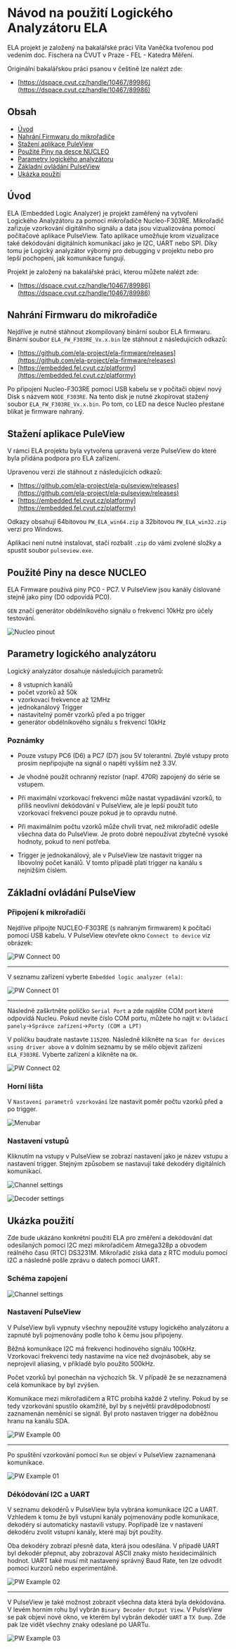 # Návod na použití Logického Analyzátoru ELA

ELA projekt je založený na bakalářské práci Víta Vaněčka tvořenou pod vedením doc. Fischera na ČVUT v Praze - FEL - Katedra Měření.

Originální bakalářskou práci psanou v češtině lze nalézt zde:
 - [https://dspace.cvut.cz/handle/10467/89986](https://dspace.cvut.cz/handle/10467/89986)

## Obsah

- [Úvod](#introduction)
- [Nahrání Firmwaru do mikrořadiče](#firmware-download)
- [Stažení aplikace PuleView](#pulseview-download)
- [Použité Piny na desce NUCLEO](#nucleo-pinout)
- [Parametry logického analyzátoru](#parameters)
- [Základní ovládání PulseView](#basic-usage)
- [Ukázka použití](#usage-example)

## <a name="introduction"></a> Úvod

ELA (Embedded Logic Analyzer) je projekt zaměřený na vytvoření Logického Analyzátoru za pomocí mikrořadiče Nucleo-F303RE. Mikrořadič zařizuje vzorkování digitálního signálu a data jsou vizualizována pomocí počítačové aplikace PulseView. Tato aplikace umožňuje krom vizualizace také dekódování digitálních komunikací jako je I2C, UART nebo SPI. Díky tomu je Logický analyzátor výborný pro debugging v projektu nebo pro lepší pochopení, jak komunikace fungují.

Projekt je založený na bakalářské práci, kterou můžete nalézt zde:

- [https://dspace.cvut.cz/handle/10467/89986](https://dspace.cvut.cz/handle/10467/89986)

## <a name="firmware-download"></a> Nahrání Firmwaru do mikrořadiče

Nejdříve je nutné stáhnout zkompilovaný binární soubor ELA firmwaru.
Binární soubor `ELA_FW_F303RE_Vx.x.bin` lze stáhnout z následujících odkazů:

- [https://github.com/ela-project/ela-firmware/releases](https://github.com/ela-project/ela-firmware/releases)
- [https://embedded.fel.cvut.cz/platformy](https://embedded.fel.cvut.cz/platformy)

Po připojení Nucleo-F303RE pomocí USB kabelu se v počítači objeví nový Disk s názvem `NODE_F303RE`. Na tento disk je nutné zkopírovat stažený soubor `ELA_FW_F303RE_Vx.x.bin`. Po tom, co LED na desce Nucleo přestane blikat je firmware nahraný.

<P style="page-break-before: always">

## <a name="pulseview-download"></a> Stažení aplikace PuleView

V rámci ELA projektu byla vytvořena upravená verze PulseView do které byla přidána podpora pro ELA zařízení.

Upravenou verzi zle stáhnout z následujících odkazů:

- [https://github.com/ela-project/ela-pulseview/releases](https://github.com/ela-project/ela-pulseview/releases)
- [https://embedded.fel.cvut.cz/platformy](https://embedded.fel.cvut.cz/platformy)

Odkazy obsahují 64bitovou `PW_ELA_win64.zip` a 32bitovou `PW_ELA_win32.zip` verzi pro Windows. 

Aplikaci není nutné instalovat, stačí rozbalit `.zip` do vámi zvolené složky a spustit soubor `pulseview.exe`.

## <a name="nucleo-pinout"></a> Použité Piny na desce NUCLEO

ELA Firmware používá piny PC0 - PC7. V PulseView jsou kanály číslované stejně jako piny (D0 odpovídá PC0).

`GEN` značí generátor obdélníkového signálu o frekvenci 10kHz pro účely testování.

![Nucleo pinout](./images/Nucleo_Pinout.svg)

<P style="page-break-before: always">

## <a name="parameters"></a> Parametry logického analyzátoru

Logický analyzátor dosahuje následujících parametrů:

- 8 vstupních kanálů
- počet vzorků až 50k
- vzorkovací frekvence až 12MHz
- jednokanálový Trigger
- nastavitelný poměr vzorků před a po trigger
- generátor obdélníkového signálu s frekvencí 10kHz

### Poznámky

- Pouze vstupy PC6 (D6) a PC7 (D7) jsou 5V tolerantní. Zbylé vstupy proto prosím nepřipojujte na signál o napětí vyšším než 3.3V.

- Je vhodné použít ochranný rezistor (např. 470R) zapojený do série se vstupem.

- Při maximální vzorkovací frekvenci může nastat vypadávání vzorků, to příliš neovlivní dekódování v PulseView, ale je lepší použít tuto vzorkovací frekvenci pouze pokud je to opravdu nutné.

- Při maximálním počtu vzorků může chvíli trvat, než mikrořadič odešle všechna data do PulseView. Je proto dobré nepoužívat zbytečně vysoké hodnoty, pokud to není potřeba.

- Trigger je jednokanálový, ale v PulseView lze nastavit trigger na libovolný počet kanálů. V tomto případě platí trigger na kanálu s nejnižším číslem.

<P style="page-break-before: always">

## <a name="basic-usage"></a> Základní ovládání PulseView

### Připojení k mikrořadiči

Nejdříve připojte NUCLEO-F303RE (s nahraným firmwarem) k počítači pomocí USB kabelu.
V PulseView otevřete okno `Connect to device` viz obrázek:

![PW Connect 00](./images/PW_Connect_00.png)

---

V seznamu zařízení vyberte `Embedded logic analyzer (ela)`:

![PW Connect 01](./images/PW_Connect_01.png)

---

Následně zaškrtněte políčko `Serial Port` a zde najděte COM port které odpovídá Nucleu. Pokud nevíte číslo COM portu, můžete ho najít v:
`Ovládací panely`->`Správce zařízení`->`Porty (COM a LPT)`

V políčku baudrate nastavte `115200`. Následně klikněte na `Scan for devices using driver above` a v dolním seznamu by se mělo objevit zařízení `ELA_F303RE`. Vyberte zařízení a klikněte na `OK`.

![PW Connect 02](./images/PW_Connect_02.png)

<P style="page-break-before: always">

### Horní lišta

V `Nastavení parametrů vzorkování` lze nastavit poměr počtu vzorků před a po trigger.

![Menubar](./images/PW_Menubar.svg)

### Nastavení vstupů

Kliknutím na vstupy v PulseView se zobrazí nastavení jako je název vstupu a nastavení trigger. Stejným způsobem se nastavují také dekodéry digitálních komunikací.

![Channel settings](./images/Channel_settings.png)

![Decoder settings](./images/Decoder_settings.png)

<P style="page-break-before: always">

## <a name="usage-example"></a> Ukázka použití

Zde bude ukázáno konkrétní použití ELA pro změření a dekódování dat odesílaných pomocí I2C mezi mikrořadičem Atmega328p a obvodem reálného času (RTC) DS3231M.
Mikrořadič získá data z RTC modulu pomocí I2C a následně pošle zprávu o datech pomocí UART.

### Schéma zapojení

![Channel settings](./images/Testing_circuit_diagram.svg)

<P style="page-break-before: always">

### Nastavení PulseView

V PulseView byli vypnuty všechny nepoužité vstupy logického analyzátoru a zapnuté byli pojmenovány podle toho k čemu jsou připojeny. 

Běžná komunikace I2C má frekvenci hodinového signálu 100kHz. Vzorkovací frekvenci tedy nastavíme na více než dvojnásobek, aby se neprojevil aliasing, v příkladě bylo použito 500kHz.

Počet vzorků byl ponechán na výchozích 5k. V případě že se nezaznamená celá komunikace by byl zvýšen.

Komunikace mezi mikrořadičem a RTC probíhá každé 2 vteřiny. Pokud by se tedy vzorkování spustilo okamžitě, byl by s největší pravděpodobností zaznamenán neměnící se signál. Byl proto nastaven trigger na doběžnou hranu na kanálu SDA.

![PW Example 00](./images/PW_Example_00.png)

---

<P style="page-break-before: always">

Po spuštění vzorkování pomocí `Run` se objeví v PulseView zaznamenaná komunikace.

![PW Example 01](./images/PW_Example_01.png)

<P style="page-break-before: always">

### Dékódování I2C a UART

V seznamu dekodérů v PulseView byla vybrána komunikace I2C a UART. Vzhledem k tomu že byli vstupní kanály pojmenovány podle komunikace, dekodéry si automaticky nastavili vstupy. Popřípadě lze v nastavení dekodéru zvolit vstupní kanály, které mají být použity. 

Oba dekodéry zobrazí přesně data, která jsou odesílána. V případě UART byl dekodér přepnut, aby zobrazoval ASCII znaky místo hexidecimálních hodnot. UART také musí mít nastavený správný Baud Rate, ten lze odvodit pomocí kurzorů nebo experimentálně.

![PW Example 02](./images/PW_Example_02.png)

---

<P style="page-break-before: always">

V PulseView je také možnost zobrazit všechna data která byla dekódována. V levém horním rohu byl vybrán `Binary Decoder Output View`. V PulseView se pak objeví nové okno, ve kterém byl vybrán dekodér `UART` a `TX Dump`. Zde pak lze vidět všechny znaky odeslané po UARTu.

![PW Example 03](./images/PW_Example_03.png)
